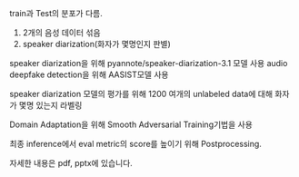 train과 Test의 분포가 다름.
1. 2개의 음성 데이터 섞음
2. speaker diarization(화자가 몇명인지 판별)

speaker diarization을 위해 pyannote/speaker-diarization-3.1 모델 사용
audio deepfake detection을 위해 AASIST모델 사용

speaker diarization 모델의 평가를 위해 1200 여개의 unlabeled data에 대해 화자가 몇명 있는지 라벨링

Domain Adaptation을 위해 Smooth Adversarial Training기법을 사용

최종 inference에서 eval metric의 score를 높이기 위해 Postprocessing.

자세한 내용은 pdf, pptx에 있습니다.